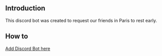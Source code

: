 ## Introduction
This discord bot was created to request our friends in Paris to rest early.

## How to
[Add Discord Bot here](https://discord.com/api/oauth2/authorize?client_id=845627908038590464&permissions=0&scope=bot)

